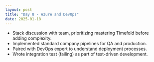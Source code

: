 ```yaml
---
layout: post
title: "Day 8 - Azure and DevOps"
date: 2025-01-18
---
```


- Stack discussion with team, prioritizing mastering Timefold before adding complexity.
- Implemented standard company pipelines for QA and production.
- Paired with DevOps expert to understand deployment processes.
- Wrote integration test (failing) as part of test-driven development.
